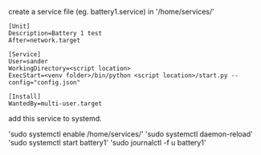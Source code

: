 create a service file (eg. battery1.service) in '/home/services/'

```
[Unit]
Description=Battery 1 test
After=network.target

[Service]
User=sander
WorkingDirectory=<script location>
ExecStart=<venv folder>/bin/python <script location>/start.py --config="config.json"

[Install]
WantedBy=multi-user.target
```

add this service to systemd.

'sudo systemctl enable /home/services/<service>'
'sudo systemctl daemon-reload'
'sudo systemctl start battery1'
'sudo journalctl -f u battery1'
